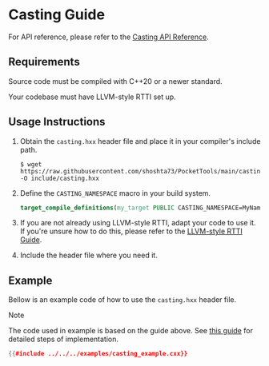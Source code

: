 # Casting Guide

For API reference, please refer to the [Casting API Reference](../api/casting.md).

## Requirements

Source code must be compiled with C++20 or a newer standard.

Your codebase must have LLVM-style RTTI set up.

## Usage Instructions

1. Obtain the `casting.hxx` header file and place it in your compiler's include path.

   ```terminal
   $ wget https://raw.githubusercontent.com/shoshta73/PocketTools/main/casting.hxx -O include/casting.hxx
   ```

2. Define the `CASTING_NAMESPACE` macro in your build system.

   ```cmake
   target_compile_definitions(my_target PUBLIC CASTING_NAMESPACE=MyNamespace)
   ```

3. If you are not already using LLVM-style RTTI, adapt your code to use it.
   If you're unsure how to do this, please refer to the [LLVM-style RTTI Guide](../guides/LLVM-style-RTTI.md).

4. Include the header file where you need it.

## Example

Bellow is an example code of how to use the `casting.hxx` header file.

> [!NOTE]
> The code used in example is based on the guide above.
> See [this guide](../guides/LLVM-style-RTTI.md) for detailed steps of implementation.

```cpp
{{#include ../../../examples/casting_example.cxx}}
```
